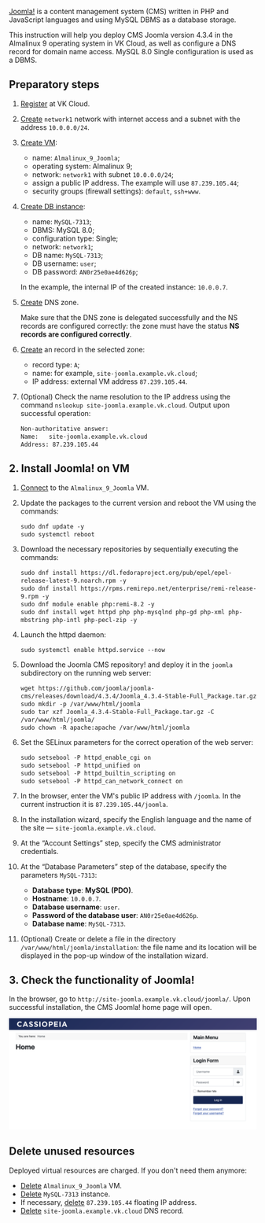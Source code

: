 [Joomla!](https://www.joomla.org) is a content management system (CMS) written in PHP and JavaScript languages and using MySQL DBMS as a database storage.

This instruction will help you deploy CMS Joomla version 4.3.4 in the Almalinux 9 operating system in VK Cloud, as well as configure a DNS record for domain name access. MySQL 8.0 Single configuration is used as a DBMS.

## Preparatory steps

1. [Register](/en/intro/start/account-registration) at VK Cloud.
1. [Create](/en/networks/vnet/service-management/net#creating_network) `network1` network with internet access and a subnet with the address `10.0.0.0/24`.
1. [Create VM](/en/computing/iaas/service-management/vm/vm-create):

   - name: `Almalinux_9_Joomla`;
   - operating system: Almalinux 9;
   - network: `network1` with subnet `10.0.0.0/24`;
   - assign a public IP address. The example will use `87.239.105.44`;
   - security groups (firewall settings): `default`, `ssh+www`.

1. [Create DB instance](/en/dbs/dbaas/service-management/create):

   - name: `MySQL-7313`;
   - DBMS: MySQL 8.0;
   - configuration type: Single;
   - network: `network1`;
   - DB name: `MySQL-7313`;
   - DB username: `user`;
   - DB password: `AN0r25e0ae4d626p`;

   In the example, the internal IP of the created instance: `10.0.0.7`.

1. [Create](/en/networks/dns/publicdns#creating_a_zone) DNS zone.

   <warn>

   Make sure that the DNS zone is delegated successfully and the NS records are configured correctly: the zone must have the status **NS records are configured correctly**.

   </warn>

1. [Create](/en/networks/dns/publicdns#adding_resource_records) an record in the selected zone:

   - record type: `A`;
   - name: for example, `site-joomla.example.vk.cloud`;
   - IP address: external VM address `87.239.105.44`.

1. (Optional) Check the name resolution to the IP address using the command `nslookup site-joomla.example.vk.cloud`. Output upon successful operation:

   ```console
   Non-authoritative answer:
   Name:   site-joomla.example.vk.cloud
   Address: 87.239.105.44
   ```

## 2. Install Joomla! on VM

1. [Connect](/en/computing/iaas/service-management/vm/vm-connect/vm-connect-nix) to the `Almalinux_9_Joomla` VM.
1. Update the packages to the current version and reboot the VM using the commands:

   ```console
   sudo dnf update -y
   sudo systemctl reboot
   ```

1. Download the necessary repositories by sequentially executing the commands:

   ```console
   sudo dnf install https://dl.fedoraproject.org/pub/epel/epel-release-latest-9.noarch.rpm -y
   sudo dnf install https://rpms.remirepo.net/enterprise/remi-release-9.rpm -y
   sudo dnf module enable php:remi-8.2 -y
   sudo dnf install wget httpd php php-mysqlnd php-gd php-xml php-mbstring php-intl php-pecl-zip -y
   ```

1. Launch the httpd daemon:

   ```console
   sudo systemctl enable httpd.service --now
   ```

1. Download the Joomla CMS repository! and deploy it in the `joomla` subdirectory on the running web server:

   ```console
   wget https://github.com/joomla/joomla-cms/releases/download/4.3.4/Joomla_4.3.4-Stable-Full_Package.tar.gz
   sudo mkdir -p /var/www/html/joomla
   sudo tar xzf Joomla_4.3.4-Stable-Full_Package.tar.gz -C /var/www/html/joomla/
   sudo chown -R apache:apache /var/www/html/joomla
   ```

1. Set the SELinux parameters for the correct operation of the web server:

   ```console
   sudo setsebool -P httpd_enable_cgi on
   sudo setsebool -P httpd_unified on
   sudo setsebool -P httpd_builtin_scripting on
   sudo setsebool -P httpd_can_network_connect on
   ```

1. In the browser, enter the VM's public IP address with `/joomla`. In the current instruction it is `87.239.105.44/joomla`.
1. In the installation wizard, specify the English language and the name of the site — `site-joomla.example.vk.cloud`.
1. At the “Account Settings” step, specify the CMS administrator credentials.
1. At the “Database Parameters” step of the database, specify the parameters `MySQL-7313`:

   - **Database type**: **MySQL (PDO)**.
   - **Hostname**: `10.0.0.7`.
   - **Database username**: `user`.
   - **Password of the database user**: `AN0r25e0ae4d626p`.
   - **Database name**: `MySQL-7313`.

1. (Optional) Create or delete a file in the directory `/var/www/html/joomla/installation`: the file name and its location will be displayed in the pop-up window of the installation wizard.

## 3. Check the functionality of Joomla!

In the browser, go to `http://site-joomla.example.vk.cloud/joomla/`. Upon successful installation, the CMS Joomla! home page will open.

![](assets/joomla_main.png)

## Delete unused resources

Deployed virtual resources are charged. If you don't need them anymore:

- [Delete](/en/computing/iaas/service-management/vm/vm-manage#delete_vm) `Almalinux_9_Joomla` VM.
- [Delete](/en/dbs/dbaas/service-management/delete) `MySQL-7313` instance.
- If necessary, [delete](/en/networks/vnet/service-management/floating-ip#removing_floating_ip_address_from_the_project) `87.239.105.44` floating IP address.
- [Delete](/en/networks/dns/publicdns#deleting_resource_records) `site-joomla.example.vk.cloud` DNS record.
